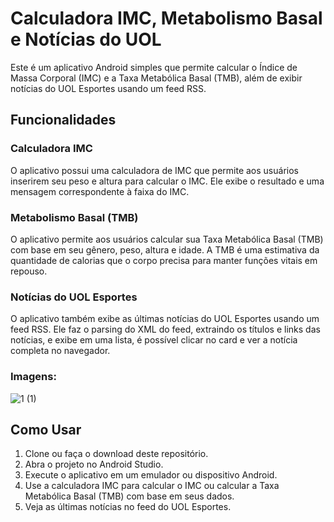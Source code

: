 # Calculadora IMC, Metabolismo Basal e Notícias do UOL

Este é um aplicativo Android simples que permite calcular o Índice de Massa Corporal (IMC) e a Taxa Metabólica Basal (TMB), além de exibir notícias do UOL Esportes usando um feed RSS.

## Funcionalidades

### Calculadora IMC

O aplicativo possui uma calculadora de IMC que permite aos usuários inserirem seu peso e altura para calcular o IMC. Ele exibe o resultado e uma mensagem correspondente à faixa do IMC.

### Metabolismo Basal (TMB)

O aplicativo permite aos usuários calcular sua Taxa Metabólica Basal (TMB) com base em seu gênero, peso, altura e idade. A TMB é uma estimativa da quantidade de calorias que o corpo precisa para manter funções vitais em repouso.

### Notícias do UOL Esportes

O aplicativo também exibe as últimas notícias do UOL Esportes usando um feed RSS. Ele faz o parsing do XML do feed, extraindo os títulos e links das notícias, e exibe em uma lista, é possível clicar no card e ver a notícia completa no navegador.

### Imagens:

![1 (1)](https://github.com/kleber0a0m0/Calculadora_IMC_TMB_e_Noticias_UOL_por_RSS/assets/116971675/058ea2e3-5930-41d0-a786-24815be48e1a)

## Como Usar

1. Clone ou faça o download deste repositório.
2. Abra o projeto no Android Studio.
3. Execute o aplicativo em um emulador ou dispositivo Android.
4. Use a calculadora IMC para calcular o IMC ou calcular a Taxa Metabólica Basal (TMB) com base em seus dados.
5. Veja as últimas notícias no feed do UOL Esportes.
